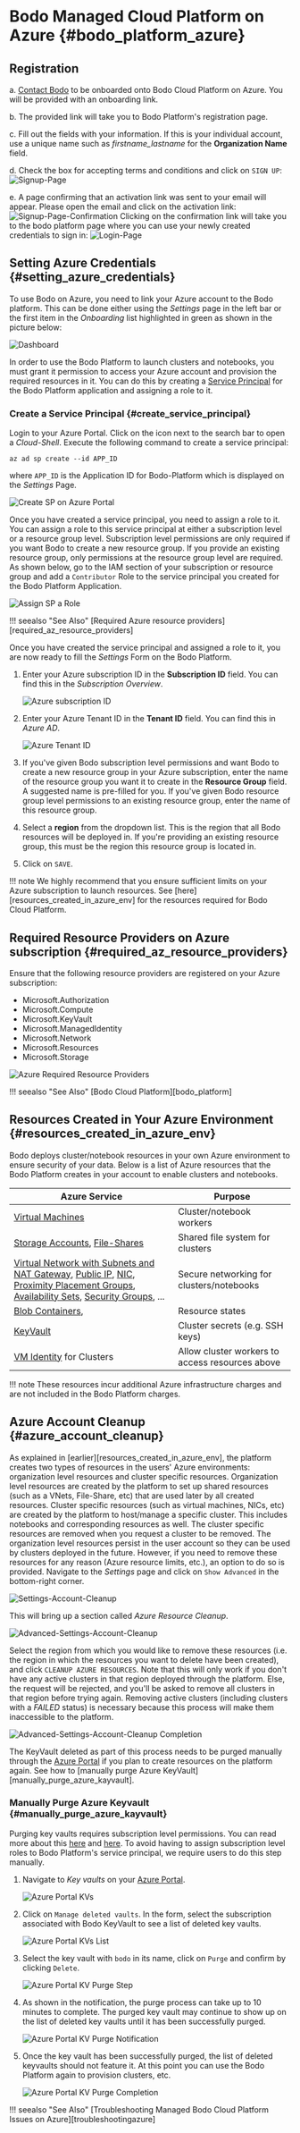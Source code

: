 # Bodo Managed Cloud Platform on Azure {#bodo_platform_azure}

## Registration

a.  [Contact Bodo](https://bodo.ai/contact) to be onboarded onto Bodo
    Cloud Platform on Azure. You will be provided with an onboarding
    link.

b.  The provided link will take you to Bodo Platform's registration
    page.

c.  Fill out the fields with your information. If this is your
    individual account, use a unique name such as
    *firstname_lastname* for the **Organization Name**
    field.

d.  Check the box for accepting terms and conditions and click on
    `SIGN UP`:
    ![Signup-Page](../platform_onboarding_screenshots/signup.png#center)

e.  A page confirming that an activation link was sent to your email
    will appear. Please open the email and click on the activation link:
    ![Signup-Page-Confirmation](../platform_onboarding_screenshots/signup-conf.png#center)
    Clicking on the confirmation link will take you to the bodo platform
    page where you can use your newly created credentials to sign in:
    ![Login-Page](../platform_onboarding_screenshots/login.png#center)

## Setting Azure Credentials {#setting_azure_credentials}

To use Bodo on Azure, you need to link your Azure account to the Bodo
platform. This can be done either using the *Settings* page in the left
bar or the first item in the *Onboarding* list highlighted in green as
shown in the picture below:

![Dashboard](../platform_onboarding_screenshots/dashboard-az.png#center)

In order to use the Bodo Platform to launch clusters and notebooks, you
must grant it permission to access your Azure account and provision the
required resources in it. You can do this by creating a [Service
Principal](https://docs.microsoft.com/en-us/azure/active-directory/develop/app-objects-and-service-principals)
for the Bodo Platform application and assigning a role to it.

### Create a Service Principal {#create_service_principal}

Login to your Azure Portal. Click on the icon next to the search bar to
open a *Cloud-Shell*. Execute the following command to create a service
principal:

```shell
az ad sp create --id APP_ID
```

where `APP_ID` is the Application ID for Bodo-Platform which
is displayed on the *Settings* Page.

![Create SP on Azure Portal](../platform_onboarding_screenshots/az-portal-create-sp.png#center)

Once you have created a service principal, you need to assign a role to
it. You can assign a role to this service principal at either a
subscription level or a resource group level. Subscription level
permissions are only required if you want Bodo to create a new resource
group. If you provide an existing resource group, only permissions at
the resource group level are required. As shown below, go to the IAM
section of your subscription or resource group and add a
`Contributor` Role to the service principal you created for
the Bodo Platform Application.

![Assign SP a Role](../platform_onboarding_screenshots/az-assign-sp-role.png#center)

!!! seealso "See Also"
    [Required Azure resource providers][required_az_resource_providers]


Once you have created the service principal and assigned a role to it,
you are now ready to fill the *Settings* Form on the Bodo Platform.

1.  Enter your Azure subscription ID in the **Subscription ID** field.
    You can find this in the *Subscription Overview*.

      ![Azure subscription ID](../platform_onboarding_screenshots/az-subscription-id.png#center)

2.  Enter your Azure Tenant ID in the **Tenant ID** field. You can find
    this in *Azure AD*.

    ![Azure Tenant ID](../platform_onboarding_screenshots/az-tenant-id.png#center)

3.  If you've given Bodo subscription level permissions and want Bodo
    to create a new resource group in your Azure subscription, enter the
    name of the resource group you want it to create in the **Resource
    Group** field. A suggested name is pre-filled for you. If you've
    given Bodo resource group level permissions to an existing resource
    group, enter the name of this resource group.

4.  Select a **region** from the dropdown list. This is the region that
    all Bodo resources will be deployed in. If you're providing an
    existing resource group, this must be the region this resource group
    is located in.

5.  Click on `SAVE`.

!!! note 
    We highly recommend that you ensure sufficient limits on
    your Azure subscription to launch resources. See
    [here][resources_created_in_azure_env] for the
    resources required for Bodo Cloud Platform.

## Required Resource Providers on Azure subscription {#required_az_resource_providers}

Ensure that the following resource providers are registered on your
Azure subscription:

-   Microsoft.Authorization
-   Microsoft.Compute
-   Microsoft.KeyVault
-   Microsoft.ManagedIdentity
-   Microsoft.Network
-   Microsoft.Resources
-   Microsoft.Storage

![Azure Required Resource Providers](../platform_onboarding_screenshots/az-resource-providers.png#center)

!!! seealso "See Also"
    [Bodo Cloud Platform][bodo_platform]


## Resources Created in Your Azure Environment {#resources_created_in_azure_env}

Bodo deploys cluster/notebook resources in your own Azure environment to
ensure security of your data. Below is a list of Azure resources that
the Bodo Platform creates in your account to enable clusters and
notebooks.

  Azure Service                                                                                                                                                                                                                                                                                                                                                                                                                                                                                                                                                                                                                                     | Purpose
  --------------------------------------------------------------------------------------------------------------------------------------------------------------------------------------------------------------------------------------------------------------------------------------------------------------------------------------------------------------------------------------------------------------------------------------------------------------------------------------------------------------------------------------------------------------------------------------------------------------------------------------------------|-------------------------------------------------
  [Virtual Machines](https://azure.microsoft.com/en-us/services/virtual-machines/)                                                                                                                                                                                                                                                                                                                                                                                                                                                                                                                                                                  | Cluster/notebook workers
  [Storage Accounts](https://azure.microsoft.com/en-us/product-categories/storage/), [File-Shares](https://azure.microsoft.com/en-us/services/storage/files/)                                                                                                                                                                                                                                                                                                                                                                                                                                                                                       | Shared file system for clusters
  [Virtual Network with Subnets and NAT Gateway](https://azure.microsoft.com/en-us/services/virtual-network/), [Public IP](https://docs.microsoft.com/en-us/azure/virtual-network/associate-public-ip-address-vm), [NIC](https://docs.microsoft.com/en-us/azure/virtual-network/virtual-network-network-interface-vm), [Proximity Placement Groups](https://docs.microsoft.com/en-us/azure/virtual-machines/co-location), [Availability Sets](https://docs.microsoft.com/en-us/azure/virtual-machines/availability-set-overview), [Security Groups](https://docs.microsoft.com/en-us/azure/virtual-network/network-security-groups-overview), ...   |Secure networking for clusters/notebooks
  [Blob Containers](https://azure.microsoft.com/en-us/services/storage/blobs/),                                                                                                                                                                                                                                                                                                                                                                                                                                                                                                                                                                     | Resource states
  [KeyVault](https://azure.microsoft.com/en-us/services/key-vault/)                                                                                                                                                                                                                                                                                                                                                                                                                                                                                                                                                                                 | Cluster secrets (e.g. SSH keys)
  [VM Identity](https://docs.microsoft.com/en-us/azure/active-directory/managed-identities-azure-resources/qs-configure-portal-windows-vm) for Clusters                                                                                                                                                                                                                                                                                                                                                                                                                                                                                             | Allow cluster workers to access resources above

!!! note
    These resources incur additional Azure infrastructure charges and are
    not included in the Bodo Platform charges.


## Azure Account Cleanup {#azure_account_cleanup}

As explained in [earlier][resources_created_in_azure_env], the platform creates two types of resources in the users'
Azure environments: organization level resources and cluster specific
resources. Organization level resources are created by the platform to
set up shared resources (such as a VNets, File-Share, etc) that are used
later by all created resources. Cluster specific resources (such as
virtual machines, NICs, etc) are created by the platform to host/manage
a specific cluster. This includes notebooks and corresponding resources
as well. The cluster specific resources are removed when you request a
cluster to be removed. The organization level resources persist in the
user account so they can be used by clusters deployed in the future.
However, if you need to remove these resources for any reason (Azure
resource limits, etc.), an option to do so is provided. Navigate to the
*Settings* page and click on `Show Advanced` in the bottom-right corner.

![Settings-Account-Cleanup](../platform_onboarding_screenshots/settings-az-ac-cleanup.png#center)

This will bring up a section called *Azure Resource Cleanup*.

![Advanced-Settings-Account-Cleanup](../platform_onboarding_screenshots/settings-adv-az-ac-cleanup.png#center)

Select the region from which you would like to remove these resources
(i.e. the region in which the resources you want to delete have been
created), and click `CLEANUP AZURE RESOURCES`. Note that this will only
work if you don't have any active clusters in that region deployed
through the platform. Else, the request will be rejected, and you'll be
asked to remove all clusters in that region before trying again.
Removing active clusters (including clusters with a *FAILED* status) is
necessary because this process will make them inaccessible to the
platform.

![Advanced-Settings-Account-Cleanup Completion](../platform_onboarding_screenshots/az-acc-cleanup-completion.png#center)

The KeyVault deleted as part of this process needs to be purged manually
through the [Azure Portal](https://portal.azure.com) if you plan to
create resources on the platform again. See how to [manually purge Azure KeyVault][manually_purge_azure_kayvault].

### Manually Purge Azure Keyvault {#manually_purge_azure_kayvault}

Purging key vaults requires subscription level permissions. You can read
more about this
[here](https://docs.microsoft.com/en-us/azure/key-vault/general/soft-delete-overview)
and
[here](https://docs.microsoft.com/en-us/azure/key-vault/general/key-vault-recovery).
To avoid having to assign subscription level roles to Bodo Platform's
service principal, we require users to do this step manually.

1.  Navigate to *Key vaults* on your [Azure
    Portal](https://portal.azure.com).

      ![Azure Portal KVs](../platform_onboarding_screenshots/az-manual-kv-purge-portal.png#center)

2.  Click on `Manage deleted vaults`. In the form, select the
    subscription associated with Bodo KeyVault to see a list of deleted
    key vaults.

    ![Azure Portal KVs List](../platform_onboarding_screenshots/az-manual-kv-purge-kvs.png#center)

3.  Select the key vault with `bodo` in its name, click on
    `Purge` and confirm by clicking `Delete`.

    ![Azure Portal KV Purge Step](../platform_onboarding_screenshots/az-manual-kv-purge-step.png#center)

4.  As shown in the notification, the purge process can take up to 10
    minutes to complete. The purged key vault may continue to show up on
    the list of deleted key vaults until it has been successfully
    purged.

    ![Azure Portal KV Purge Notification](../platform_onboarding_screenshots/az-manual-kv-purge-notification.png#center)

5.  Once the key vault has been successfully purged, the list of deleted
    keyvaults should not feature it. At this point you can use the Bodo
    Platform again to provision clusters, etc.

    ![Azure Portal KV Purge Completion](../platform_onboarding_screenshots/az-manual-kv-purge-completion.png#center)

!!! seealso "See Also"
    [Troubleshooting Managed Bodo Cloud Platform Issues on Azure][troubleshootingazure]

